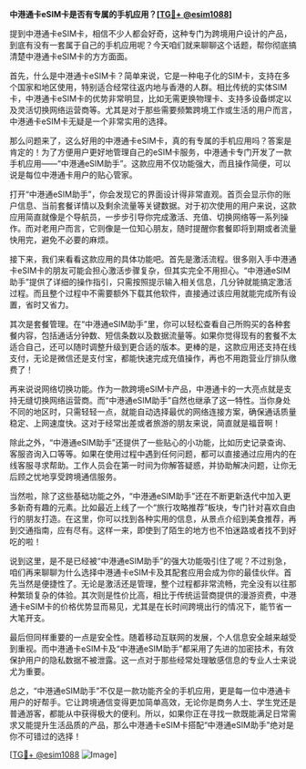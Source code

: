 **中港通卡eSIM卡是否有专属的手机应用？[[TG💪+ @esim1088](https://t.me/s/esim1088)]**

提到中港通卡eSIM卡，相信不少人都会好奇，这种专门为跨境用户设计的产品，到底有没有一套属于自己的手机应用呢？今天咱们就来聊聊这个话题，帮你彻底搞清楚中港通卡eSIM卡的方方面面。

首先，什么是中港通卡eSIM卡？简单来说，它是一种电子化的SIM卡，支持在多个国家和地区使用，特别适合经常往返内地与香港的人群。相比传统的实体SIM卡，中港通卡eSIM卡的优势非常明显，比如无需更换物理卡、支持多设备绑定以及灵活切换网络运营商等。尤其是对于那些需要频繁跨境工作或生活的用户而言，中港通卡eSIM卡无疑是一个非常实用的选择。

那么问题来了，这么好用的中港通卡eSIM卡，真的有专属的手机应用吗？答案是肯定的！为了方便用户更好地管理自己的eSIM卡服务，中港通卡专门开发了一款手机应用——“中港通eSIM助手”。这款应用不仅功能强大，而且操作简便，可以说是每位中港通卡用户的贴心管家。

打开“中港通eSIM助手”，你会发现它的界面设计得非常直观。首页会显示你的账户信息、当前套餐详情以及剩余流量等关键数据。对于初次使用的用户来说，这款应用简直就像是个导航员，一步步引导你完成激活、充值、切换网络等一系列操作。而对老用户而言，它则像是一位知心朋友，随时提醒你套餐即将到期或者流量快用完，避免不必要的麻烦。

接下来，我们来看看这款应用的具体功能吧。首先是激活流程。很多刚入手中港通卡eSIM卡的朋友可能会担心激活步骤复杂，但其实完全不用担心。“中港通eSIM助手”提供了详细的操作指引，只需按照提示输入相关信息，几分钟就能搞定激活过程。而且整个过程中不需要额外下载其他软件，直接通过该应用就能完成所有设置，省时又省力。

其次是套餐管理。在“中港通eSIM助手”里，你可以轻松查看自己所购买的各种套餐内容，包括通话分钟数、短信条数以及数据流量等。如果你觉得现有的套餐不太适合自己，还可以随时调整升级到更合适的版本。更棒的是，这款应用还支持在线支付，无论是微信还是支付宝，都能快速完成充值操作，再也不用跑营业厅排队缴费了！

再来说说网络切换功能。作为一款跨境eSIM卡产品，中港通卡的一大亮点就是支持无缝切换网络运营商。而“中港通eSIM助手”自然也继承了这一特性。当你身处不同的地区时，只需轻轻一点，就能自动选择最优的网络连接方案，确保通话质量稳定、上网速度快。这对于经常出差或者旅游的朋友来说，简直就是福音啊！

除此之外，“中港通eSIM助手”还提供了一些贴心的小功能，比如历史记录查询、客服咨询入口等等。如果在使用过程中遇到任何问题，都可以直接通过应用内的在线客服寻求帮助。工作人员会在第一时间为你解答疑惑，并协助解决问题，让你无后顾之忧地享受跨境通信服务。

当然啦，除了这些基础功能之外，“中港通eSIM助手”还在不断更新迭代中加入更多新奇有趣的元素。比如最近上线了一个“旅行攻略推荐”板块，专门针对喜欢自由行的朋友打造。在这里，你可以找到各种实用的信息，从景点介绍到美食推荐，再到交通指南，应有尽有。这样一来，即使到了陌生的地方也不怕迷路或者找不到好吃的啦！

说到这里，是不是已经被“中港通eSIM助手”的强大功能吸引住了呢？不过别急，咱们再来聊聊为什么选择中港通卡eSIM卡及其配套应用会成为你的最佳伙伴。首先当然是便捷性了。无论是激活还是管理，整个过程都非常流畅，完全没有以往那种繁琐复杂的体验。其次则是性价比高，相比于传统运营商提供的漫游资费，中港通卡eSIM卡的价格优势显而易见，尤其是在长时间跨境出行的情况下，能节省一大笔开支。

最后但同样重要的一点是安全性。随着移动互联网的发展，个人信息安全越来越受到重视。而中港通卡eSIM卡及“中港通eSIM助手”都采用了先进的加密技术，有效保护用户的隐私数据不被泄露。这一点对于那些经常处理敏感信息的专业人士来说尤为重要。

总之，“中港通eSIM助手”不仅是一款功能齐全的手机应用，更是每一位中港通卡用户的好帮手。它让跨境通信变得更加简单高效，无论你是商务人士、学生党还是普通游客，都能从中获得极大的便利。所以，如果你正在寻找一款既能满足日常需求又能提升生活品质的产品，那么中港通卡eSIM卡搭配“中港通eSIM助手”绝对是你不可错过的选择！

[[TG💪+ @esim1088](https://t.me/s/esim1088) ![Image](https://i.postimg.cc/4NQfJmqS/Snipaste-2025-05-13-00-14-12.png)]